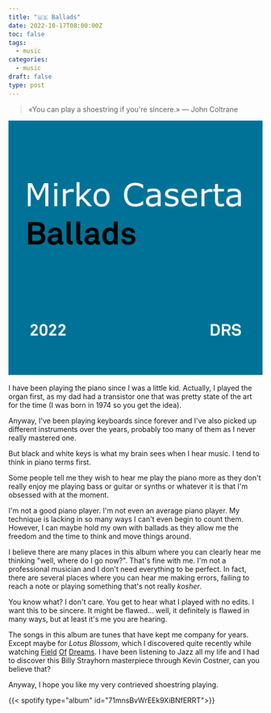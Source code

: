 ```yaml
---
title: "🇺🇸 Ballads"
date: 2022-10-17T08:00:00Z
toc: false
tags:
  - music
categories:
  - music
draft: false
type: post
---
```


> «You can play a shoestring if you're sincere.» — John Coltrane

![album cover](/images/posts/ballads-album-cover.png)

I have been playing the piano since I was a little kid. Actually, I played the
organ first, as my dad had a transistor one that was pretty state of the art for
the time (I was born in 1974 so you get the idea).

Anyway, I've been playing keyboards since forever and I've also picked up
different instruments over the years, probably too many of them as I never
really mastered one.

But black and white keys is what my brain sees when I hear music. I tend to
think in piano terms first.

Some people tell me they wish to hear me play the piano more as they don't
really enjoy me playing bass or guitar or synths or whatever it is that I'm
obsessed with at the moment.

I'm not a good piano player. I'm not even an average piano player. My technique
is lacking in so many ways I can't even begin to count them. However, I can
maybe hold my own with ballads as they allow me the freedom and the time to
think and move things around.

I believe there are many places in this album where you can clearly hear me
thinking "well, where do I go now?". That's fine with me. I'm not a professional
musician and I don't need everything to be perfect. In fact, there are several
places where you can hear me making errors, failing to reach a note or playing
something that's not really _kosher_.

You know what? I don't care. You get to hear what I played with no edits. I want
this to be sincere. It might be flawed... well, it definitely is flawed in many
ways, but at least it's me you are hearing.

The songs in this album are tunes that have kept me company for years. Except
maybe for _Lotus Blossom_, which I discovered quite recently while watching
[Field](https://en.wikipedia.org/wiki/Field_of_Dreams)
[Of](https://www.imdb.com/title/tt0097351/)
[Dreams](https://www.rottentomatoes.com/m/field_of_dreams). I have been
listening to Jazz all my life and I had to discover this Billy Strayhorn
masterpiece through Kevin Costner, can you believe that?

Anyway, I hope you like my very contrieved shoestring playing.

{{< spotify type="album" id="71mnsBvWrEEk9XiBNfERRT">}}
